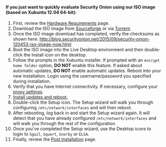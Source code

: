 #### If you just want to quickly evaluate Security Onion using our ISO image (based on Xubuntu 12.04 64-bit): ####
  1. First, review the [Hardware Requirements](Hardware) page.
  1. Download the ISO image from <a href="https://sourceforge.net/projects/security-onion/files/12.04.5.3/">Sourceforge</a> or via <a href='http://port111.com/securityonion-12.04.5.3-20150825.iso.torrent'>Torrent</a>.
  1. Once the ISO image download has completed, verify the checksums as shown here: http://blog.securityonion.net/2015/09/security-onion-120453-iso-image-now.html
  1. Boot the ISO image into the Live Desktop environment and then double-click the Install icon on the desktop.
  1. Follow the prompts in the Xubuntu installer.  If prompted with an `encrypt home folder` option, **DO NOT** enable this feature.  If asked about automatic updates, **DO NOT** enable automatic updates.  Reboot into your new installation.  Login using the username/password you specified during installation.
  1. Verify that you have Internet connectivity.  If necessary, configure your [proxy settings](Proxy).
  1. [Install updates and reboot.](Upgrade)
  1. Double-click the Setup icon.  The Setup wizard will walk you through configuring `/etc/network/interfaces` and will then reboot.
  1. After rebooting, log back in and start the Setup wizard again.  It will detect that you have already configured `/etc/network/interfaces` and will walk you through the rest of the configuration.
  1. Once you've completed the Setup wizard, use the Desktop icons to login to `Sguil`, `Squert`, `Snorby` or `ELSA`.
  1. Finally, review the [Post Installation](PostInstallation) page.